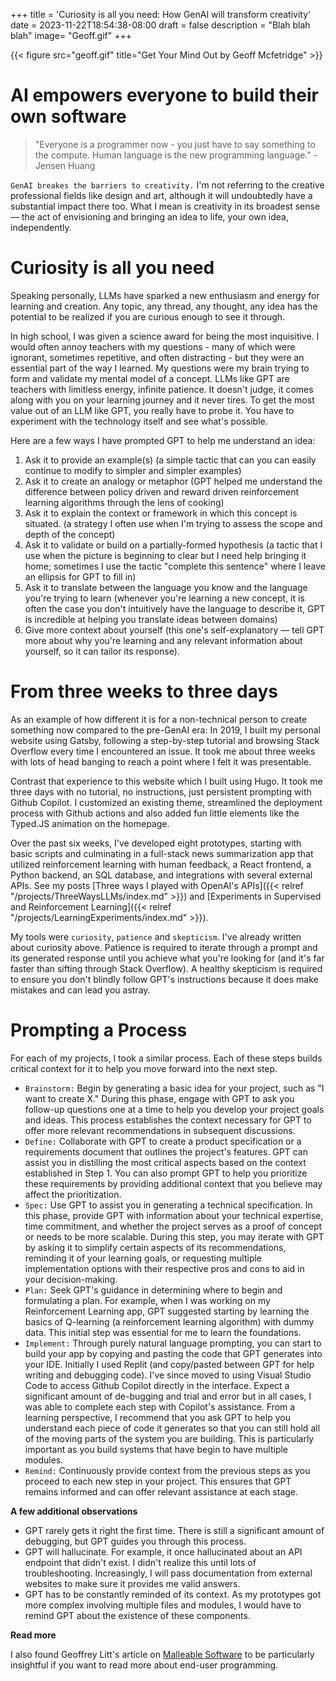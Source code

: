 +++
title = 'Curiosity is all you need: How GenAI will transform creativity'
date = 2023-11-22T18:54:38-08:00
draft = false
description = "Blah blah blah"
image= "Geoff.gif"
+++

{{< figure src="geoff.gif" title="Get Your Mind Out by Geoff Mcfetridge" >}}

# AI empowers everyone to build their own software

> "Everyone is a programmer now - you just have to say something to the compute. Human language is the new programming language." - Jensen Huang 

`GenAI breakes the barriers to creativity.` I'm not referring to the creative professional 
fields like design and art, although it will undoubtedly have a substantial impact there too. What I mean is creativity in its broadest sense — the act of envisioning and bringing an idea to life, your own idea, independently. 

# Curiosity is all you need

Speaking personally, LLMs have sparked a new enthusiasm and energy for learning and creation. Any topic, any thread, any thought, any idea has the potential to be realized if you are curious enough to see it through. 

In high school, I was given a science award for being the most inquisitive. I would often annoy teachers with my questions - many of which were ignorant, sometimes repetitive, and often distracting - but they were an essential part of the way I learned. My questions were my brain trying to form and validate my mental model of a concept. LLMs like GPT are teachers with limitless energy, infinite patience. It doesn't judge, it comes along with you on your learning journey and it never tires. To get the most value out of an LLM like GPT, you really have to probe it. You have to experiment with the technology itself and see what's possible.

Here are a few ways I have prompted GPT to help me understand an idea: 
1. Ask it to provide an example(s) (a simple tactic that can you can easily continue to modify to simpler and simpler examples)
2. Ask it to create an analogy or metaphor (GPT helped me understand the difference between policy driven and reward driven reinforcement learning algorithms through the lens of cooking)
3. Ask it to explain the context or framework in which this concept is situated. (a strategy I often use when I'm trying to assess the scope and depth of the concept)
4. Ask it to validate or build on a partially-formed hypothesis (a tactic that I use when the picture is beginning to clear but I need help bringing it home; sometimes I use the tactic "complete this sentence" where I leave an ellipsis for GPT to fill in)
5. Ask it to translate between the language you know and the language you're trying to learn (whenever you're learning a new concept, it is often the case you don't intuitively have the language to describe it, GPT is incredible at helping you translate ideas between domains)
6. Give more context about yourself (this one's self-explanatory — tell GPT more about why you're learning and any relevant information about yourself, so it can tailor its response).

# From three weeks to three days

As an example of how different it is for a non-technical person to create something now compared to the pre-GenAI era: In 2019, I built my personal website using Gatsby, following a step-by-step tutorial and browsing Stack Overflow every time I encountered an issue. It took me about three weeks with lots of head banging to reach a point where I felt it was presentable.

Contrast that experience to this website which I built using Hugo. It took me three days with no tutorial, no instructions, just persistent prompting with Github Copilot. I customized an existing theme, streamlined the deployment process with Github actions and also added fun little elements like the Typed.JS animation on the homepage. 

Over the past six weeks, I've developed eight prototypes, starting with basic scripts and culminating in a full-stack news summarization app that utilized reinforcement learning with human feedback, a React frontend, a Python backend, an SQL database, and integrations with several external APIs. See my posts [Three ways I played with OpenAI's APIs]({{< relref "/projects/ThreeWaysLLMs/index.md" >}}) and [Experiments in Supervised and Reinforcement Learning]({{< relref "/projects/LearningExperiments/index.md" >}}). 

My tools were `curiosity`, `patience` and `skepticism`. I've already written about curiosity above. Patience is required to iterate through a prompt and its generated response until you achieve what you're looking for (and it's far faster than sifting through Stack Overflow). A healthy skepticism is required to ensure you don't blindly follow GPT's instructions because it does make mistakes and can lead you astray.

# Prompting a Process

For each of my projects, I took a similar process. Each of these steps builds critical context for it to help you move forward into the next step.

- `Brainstorm:` Begin by generating a basic idea for your project, such as "I want to create X." During this phase, engage with GPT to ask you follow-up questions one at a time to help you develop your project goals and ideas. This process establishes the context necessary for GPT to offer more relevant recommendations in subsequent discussions.
- `Define:` Collaborate with GPT to create a product specification or a requirements document that outlines the project's features. GPT can assist you in distilling the most critical aspects based on the context established in Step 1. You can also prompt GPT to help you prioritize these requirements by providing additional context that you believe may affect the prioritization.
- `Spec:` Use GPT to assist you in generating a technical specification. In this phase, provide GPT with information about your technical expertise, time commitment, and whether the project serves as a proof of concept or needs to be more scalable. During this step, you may iterate with GPT by asking it to simplify certain aspects of its recommendations, reminding it of your learning goals, or requesting multiple implementation options with their respective pros and cons to aid in your decision-making.
- `Plan:` Seek GPT's guidance in determining where to begin and formulating a plan. For example, when I was working on my Reinforcement Learning app, GPT suggested starting by learning the basics of Q-learning (a reinforcement learning algorithm) with dummy data. This initial step was essential for me to learn the foundations. 
- `Implement:` Through purely natural language prompting, you can start to build your app by copying and pasting the code that GPT generates into your IDE. Initially I used Replit (and copy/pasted between GPT for help writing and debugging code). I've since moved to using Visual Studio Code to access Github Copilot directly in the interface. Expect a significant amount of de-bugging and trial and error but in all cases, I was able to complete each step with Copilot's assistance. From a learning perspective, I recommend that you ask GPT to help you understand each piece of code it generates so that you can still hold all of the moving parts of the system you are building. This is particularly important as you build systems that have begin to have multiple modules.
- `Remind:` Continuously provide context from the previous steps as you proceed to each new step in your project. This ensures that GPT remains informed and can offer relevant assistance at each stage. 

**A few additional observations**
- GPT rarely gets it right the first time. There is still a significant amount of debugging, but GPT guides you through this process. 
- GPT will hallucinate. For example, it once hallucinated about an API endpoint that didn't exist. I didn't realize this until lots of troubleshooting. Increasingly, I will pass documentation from external websites to make sure it provides me valid answers.
- GPT has to be constantly reminded of its context. As my prototypes got more complex involving multiple files and modules, I would have to remind GPT about the existence of these components. 

 **Read more** 

 I also found Geoffrey Litt's article on [Malleable Software](https://www.geoffreylitt.com/2023/03/25/llm-end-user-programming.html) to be particularly insightful if you want to read more about end-user programming.